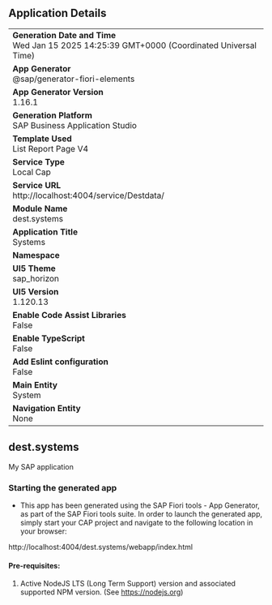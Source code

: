 ## Application Details
|               |
| ------------- |
|**Generation Date and Time**<br>Wed Jan 15 2025 14:25:39 GMT+0000 (Coordinated Universal Time)|
|**App Generator**<br>@sap/generator-fiori-elements|
|**App Generator Version**<br>1.16.1|
|**Generation Platform**<br>SAP Business Application Studio|
|**Template Used**<br>List Report Page V4|
|**Service Type**<br>Local Cap|
|**Service URL**<br>http://localhost:4004/service/Destdata/|
|**Module Name**<br>dest.systems|
|**Application Title**<br>Systems|
|**Namespace**<br>|
|**UI5 Theme**<br>sap_horizon|
|**UI5 Version**<br>1.120.13|
|**Enable Code Assist Libraries**<br>False|
|**Enable TypeScript**<br>False|
|**Add Eslint configuration**<br>False|
|**Main Entity**<br>System|
|**Navigation Entity**<br>None|

## dest.systems

My SAP application

### Starting the generated app

-   This app has been generated using the SAP Fiori tools - App Generator, as part of the SAP Fiori tools suite.  In order to launch the generated app, simply start your CAP project and navigate to the following location in your browser:

http://localhost:4004/dest.systems/webapp/index.html

#### Pre-requisites:

1. Active NodeJS LTS (Long Term Support) version and associated supported NPM version.  (See https://nodejs.org)


